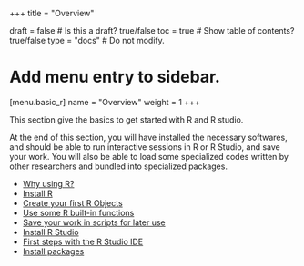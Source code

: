 +++
title = "Overview"

draft = false  # Is this a draft? true/false
toc = true  # Show table of contents? true/false
type = "docs"  # Do not modify.

# Add menu entry to sidebar.
[menu.basic_r]
  name = "Overview"
  weight = 1
+++

This section give the basics to get started with R and R studio.

At the end of this section, you will have installed the necessary softwares, and should be able to run interactive sessions in R or R Studio, and save your work. You will also be able to load some specialized codes written by other researchers and bundled into specialized packages.

* [Why using R?](/basic_r/why-r/)
* [Install R](/basic_r/install-r-on-windows/)
* [Create your first R Objects](/basic_r/r-objects/)
* [Use some R built-in functions](/basic_r/r-functions/)
* [Save your work in scripts for later use](/basic_r/r-scripts/)
* [Install R Studio](/basic_r/install-r-studio/)
* [First steps with the R Studio IDE](/basic_r/studio-interface/)
* [Install packages](/basic_r/r-packages/)
